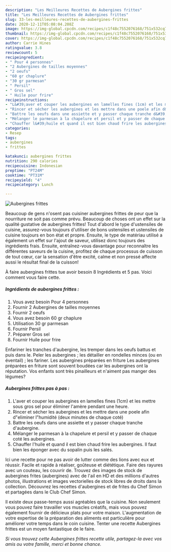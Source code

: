 ```yaml
---
description: "Les Meilleures Recettes de Aubergines frittes"
title: "Les Meilleures Recettes de Aubergines frittes"
slug: 33-les-meilleures-recettes-de-aubergines-frittes
date: 2020-12-11T05:08:04.208Z
image: https://img-global.cpcdn.com/recipes/c1f48c7552076168/751x532cq70/aubergines-frittes-photo-principale-de-la-recette.jpg
thumbnail: https://img-global.cpcdn.com/recipes/c1f48c7552076168/751x532cq70/aubergines-frittes-photo-principale-de-la-recette.jpg
cover: https://img-global.cpcdn.com/recipes/c1f48c7552076168/751x532cq70/aubergines-frittes-photo-principale-de-la-recette.jpg
author: Carrie Hines
ratingvalue: 3.8
reviewcount: 5
recipeingredient:
- " Pour 4 personnes"
- "2 Aubergines de tailles moyennes"
- "2 oeufs"
- "60 gr chaplure"
- "30 gr parmesan"
- " Persil"
- " Gros sel"
- " Huile pour frire"
recipeinstructions:
- "L&#39;aver et couper les aubergines en lamelles fines (1cm) et les mettre sous gros sel pour éliminer l&#39;amère pendant une heure."
- "Rincer et sécher les aubergines et les mettre dans une poele afin d&#34;eliminer l&#34;humidité (deux minutes de chaque coté)"
- "Battre les oeufs dans une assiette et y passer chaque tranche d&#39;aubergine."
- "Mélanger le parmesan à la chapelure et persil et y passer de chaque coté les aubergines."
- "Chauffer l&#39;huile et quand il est bien chaud frire les aubergines. Il faut bien les éponger avec du sopalin puis les salés."
categories:
- Resep
tags:
- aubergines
- frittes

katakunci: aubergines frittes 
nutrition: 290 calories
recipecuisine: Indonesian
preptime: "PT24M"
cooktime: "PT31M"
recipeyield: "4"
recipecategory: Lunch

---
```



![Aubergines frittes](https://img-global.cpcdn.com/recipes/c1f48c7552076168/751x532cq70/aubergines-frittes-photo-principale-de-la-recette.jpg)

Beaucoup de gens n'osent pas cuisiner aubergines frittes de peur que la nourriture ne soit pas comme prévu. Beaucoup de choses ont un effet sur la qualité gustative de aubergines frittes! Tout d'abord le type d'ustensiles de cuisine, assurez-vous toujours d'utiliser de bons ustensiles et ustensiles de cuisine toujours en bon état et propre. Ensuite, le type de matériau utilisé a également un effet sur l'ajout de saveur, utilisez donc toujours des ingrédients frais. Ensuite, entraînez-vous davantage pour reconnaître les différentes saveurs de la cuisine, profitez de chaque processus de cuisson de tout cœur, car la sensation d'être excité, calme et non pressé affecte aussi le résultat final de la cuisson!

<!--inarticleads1-->

À faire aubergines frittes tue avoir besoin 8 Ingrédients et 5 pas. Voici comment vous faire cette.

##### Ingrédients de aubergines frittes :

1. Vous avez besoin  Pour 4 personnes
1. Fournir 2 Aubergines de tailles moyennes
1. Fournir 2 oeufs
1. Vous avez besoin 60 gr chaplure
1. Utilisation 30 gr parmesan
1. Fournir  Persil
1. Préparer  Gros sel
1. Fournir  Huile pour frire


Enfariner les tranches d&#39;aubergine, les tremper dans les oeufs battus et puis dans le. Peler les aubergines ; les détailler en rondelles minces (ou en éventail) ; les fariner. Les aubergines préparées en friture Les aubergines préparées en friture sont souvent boudées car les aubergines ont la réputation. Vos enfants sont très pinailleurs et n&#39;aiment pas manger des légumes? 

<!--inarticleads2-->

##### Aubergines frittes pas à pas :

1. L&#39;aver et couper les aubergines en lamelles fines (1cm) et les mettre sous gros sel pour éliminer l&#39;amère pendant une heure.
1. Rincer et sécher les aubergines et les mettre dans une poele afin d&#34;eliminer l&#34;humidité (deux minutes de chaque coté)
1. Battre les oeufs dans une assiette et y passer chaque tranche d&#39;aubergine.
1. Mélanger le parmesan à la chapelure et persil et y passer de chaque coté les aubergines.
1. Chauffer l&#39;huile et quand il est bien chaud frire les aubergines. Il faut bien les éponger avec du sopalin puis les salés.


Ici une recette pour ne pas avoir de lutter comme des lions avec eux et réussir. Facile et rapide à réaliser, goûteuse et diététique. Faire des rayures avec un couteau, les couvrir de. Trouvez des images de stock de aubergines frites (aubergines) avec de l&#39;ail en HD et des millions d&#39;autres photos, illustrations et images vectorielles de stock libres de droits dans la collection. Découvrez les recettes d&#39;aubergines et de frites du Chef Simon et partagées dans le Club Chef Simon. 

<!--inarticleads1-->

<p>
Il existe deux passe-temps aussi agréables que la cuisine. Non seulement vous pouvez faire travailler vos muscles créatifs, mais vous pouvez également fournir de délicieux plats pour votre maison. L'augmentation de votre expertise de la préparation des aliments est particulière pour améliorer votre temps dans le coin cuisine. Tenter une recette Aubergines frittes est un moyen fantastique de le faire.
</p>

<p>
<i>Si vous trouvez cette Aubergines frittes recette utile, partagez-la avec vos amis ou votre famille, merci et bonne chance.</i>
</p>

